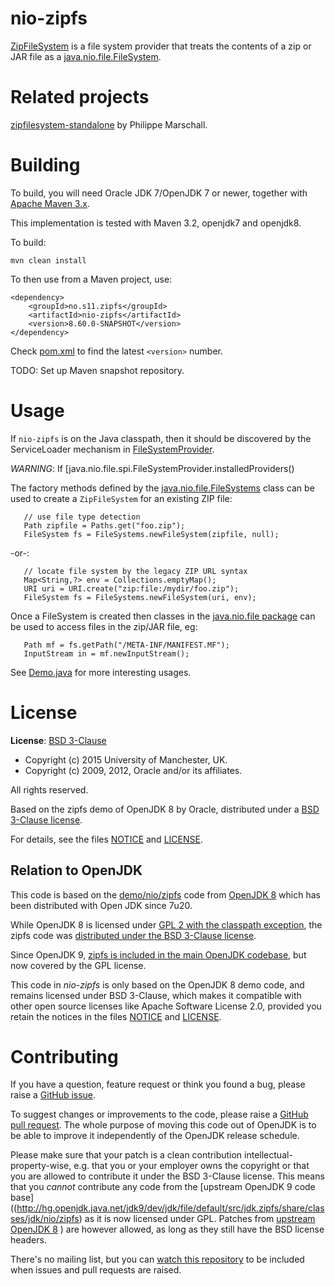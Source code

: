 # nio-zipfs

[ZipFileSystem](src/main/java/no/s11/zipfs/ZipFileSystem) 
is a file system provider that treats the contents of a zip or
JAR file as a [java.nio.file.FileSystem](http://docs.oracle.com/javase/7/docs/api/java/nio/file/FileSystem.html).

# Related projects

[zipfilesystem-standalone](https://github.com/marschall/zipfilesystem-standalone) by Philippe Marschall.

# Building

To build, you will need Oracle JDK 7/OpenJDK 7 or newer, 
together with [Apache Maven 3.x](http://maven.apache.org/download.html). 

This implementation is tested with Maven 3.2, openjdk7 and openjdk8.

To build:

	mvn clean install

To then use from a Maven project, use:

	<dependency>
		<groupId>no.s11.zipfs</groupId>
		<artifactId>nio-zipfs</artifactId>
		<version>8.60.0-SNAPSHOT</version>	
	</dependency>
	
Check [pom.xml](pom.xml) to find the latest `<version>` number.	

TODO: Set up Maven snapshot repository.


# Usage

If `nio-zipfs` is on the Java classpath, then it should be discovered by the
ServiceLoader mechanism in [FileSystemProvider](http://docs.oracle.com/javase/7/docs/api/java/nio/file/spi/FileSystemProvider.html).

*WARNING*: If [java.nio.file.spi.FileSystemProvider.installedProviders()

The factory methods defined by the 
[java.nio.file.FileSystems](http://docs.oracle.com/javase/7/docs/api/java/nio/file/FileSystems.html) 
class can be used to create a `ZipFileSystem` for an existing ZIP file:

	   // use file type detection
	   Path zipfile = Paths.get("foo.zip");
	   FileSystem fs = FileSystems.newFileSystem(zipfile, null);

-or-:

	   // locate file system by the legacy ZIP URL syntax
	   Map<String,?> env = Collections.emptyMap();
	   URI uri = URI.create("zip:file:/mydir/foo.zip");
	   FileSystem fs = FileSystems.newFileSystem(uri, env);

Once a FileSystem is created then classes in the 
[java.nio.file package](http://docs.oracle.com/javase/7/docs/api/java/nio/file/package-summary.html)
can be used to access files in the zip/JAR file, eg:

	   Path mf = fs.getPath("/META-INF/MANIFEST.MF");
	   InputStream in = mf.newInputStream();

See [Demo.java](src/test/java/no/s11/zipfs/Demo.java) for more interesting usages.


# License

**License**: [BSD 3-Clause](http://opensource.org/licenses/BSD-3-Clause)

- Copyright (c) 2015 University of Manchester, UK.
- Copyright (c) 2009, 2012, Oracle and/or its affiliates. 

All rights reserved.  

Based on the zipfs demo of OpenJDK 8 by Oracle, distributed
under a [BSD 3-Clause license](LICENSE).

For details, see the files [NOTICE](NOTICE) and [LICENSE](LICENSE). 


## Relation to OpenJDK

This code is based on the 
[demo/nio/zipfs](http://hg.openjdk.java.net/jdk8u/jdk8u/jdk/file/default/src/share/demo/nio/zipfs) 
code from [OpenJDK 8](http://openjdk.java.net/projects/jdk8/) which has been distributed
with Open JDK since 7u20.

While OpenJDK 8 is licensed under 
[GPL 2 with the classpath exception](http://openjdk.java.net/legal/gplv2+ce.html),
the zipfs code was 
[distributed under the BSD 3-Clause license](http://hg.openjdk.java.net/jdk8u/jdk8u/jdk/file/c10fd784956c/src/share/demo/nio/zipfs/src/com/sun/nio/zipfs/ZipFileSystemProvider.java#l2).

Since OpenJDK 9, 
[zipfs is included in the main OpenJDK codebase](http://hg.openjdk.java.net/jdk9/dev/jdk/file/default/src/jdk.zipfs/share/classes/jdk/nio/zipfs), 
but now covered by the GPL license.

This code in *nio-zipfs* is only based on the OpenJDK 8 demo code,
and remains licensed under BSD 3-Clause, which makes it compatible with 
other open source licenses like Apache Software License 2.0,
provided you retain the notices in the files [NOTICE](NOTICE) and [LICENSE](LICENSE).  


# Contributing

If you have a question, feature request or think you found a bug, 
please raise a [GitHub issue](https://github.com/stain/nio-zipfs/issues).

To suggest changes or improvements to the code, please raise 
a [GitHub pull request](https://github.com/stain/nio-zipfs/pulls). 
The whole purpose of moving this code out of OpenJDK is to be able
to improve it independently of the OpenJDK release schedule. 

Please make sure that your patch is a clean contribution intellectual-property-wise, e.g. 
that you or your employer owns the copyright or that you are allowed to contribute it
under the BSD 3-Clause license. This means that you *cannot* contribute any code from the
[upstream OpenJDK 9 code base]((http://hg.openjdk.java.net/jdk9/dev/jdk/file/default/src/jdk.zipfs/share/classes/jdk/nio/zipfs)
as it is now licensed under GPL. Patches from 
[upstream OpenJDK 8](http://hg.openjdk.java.net/jdk8u/jdk8u/jdk/file/default/src/share/demo/nio/zipfs) )
are however allowed, as long as they still have the BSD license headers. 

There's no mailing list, but you can 
[watch this repository](https://github.com/stain/nio-zipfs/subscription) to be included
when issues and pull requests are raised.
